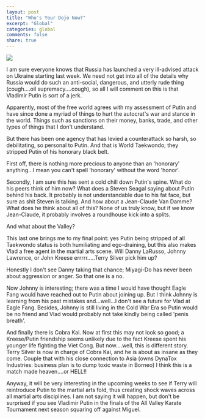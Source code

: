 ```yaml
---
layout: post
title: "Who's Your Dojo Now?"
excerpt: "Global"
categories: global
comments: false
share: true
---
```




![](https://www.rollingstone.com/wp-content/uploads/2022/03/GettyImages-1124908916c.jpg)


I am sure everyone knows that Russia has launched a very ill-advised attack on Ukraine starting last week. We need not get into all of the details why Russia would do such an anti-social, dangerous, and utterly rude thing (cough....oil supremacy....cough), so all I will comment on this is that Vladimir Putin is sort of a jerk.

Apparently, most of the free world agrees with my assessment of Putin and have since done a myriad of things to hurt the autocrat's war and stance in the world. Things such as sanctions on their money, banks, trade, and other types of things that I don't understand.

But there has been one agency that has levied a counterattack so harsh, so debilitating, so personal to Putin. And that is World Taekwondo; they stripped Putin of his honorary black belt. 

First off, there is nothing more precious to anyone than an 'honorary' anything...I mean you can't spell 'honorary' without the word 'honor'. 

Secondly, I am sure this has sent a cold chill down Putin's spine. What do his peers think of him now? What does a Steven Seagal saying about Putin behind his back. It probably is not understandable due to his fat face, but sure as shit Steven is talking. And how about a Jean-Claude Van Damme? What does he think about all of this? None of us truly know, but if we know Jean-Claude, it probably involves a roundhouse kick into a splits. 

And what about the Valley?

This last one brings me to my final point: yes Putin being stripped of all Taekwondo status is both humiliating and ego-draining, but this also makes Vlad a free agent in the martial arts scene. Will Danny LaRusso, Johnny Lawrence, or John Kreese errrrr.....Terry Silver pick him up?

Honestly I don't see Danny taking that chance; Miyagi-Do has never been about aggression or anger. So that one is a no.

Now Johnny is interesting; there was a time I would have thought Eagle Fang would have reached out to Putin about joining up. But I think Johnny is learning from his past mistakes and...well...I don't see a future for Vlad at Eagle Fang. Besides, Johnny is still living in the Cold War Era so Putin would be no friend and Vlad would probably not take kindly being called 'penis breath'.


And finally there is Cobra Kai. Now at first this may not look so good; a Kreese/Putin friendship seems unlikely due to the fact Kreese spent his younger life fighting the Viet Cong. But now....well,  this is different story. Terry Silver is now in charge of Cobra Kai, and he is about as insane as they come. Couple that with his close connection to Asia (owns DynaTox Industries: business plan is to dump toxic waste in Borneo) I think this is a match made heaven....or HELL!!

Anyway, it will be very interesting in the upcoming weeks to see if Terry will reintroduce Putin to the martial arts fold, thus creating shock waves across all martial arts disciplines. I am not saying it will happen, but don't be surprised if you see Vladimir Putin in the finals of the All Valley Karate Tournament next season squaring off against Miguel.




